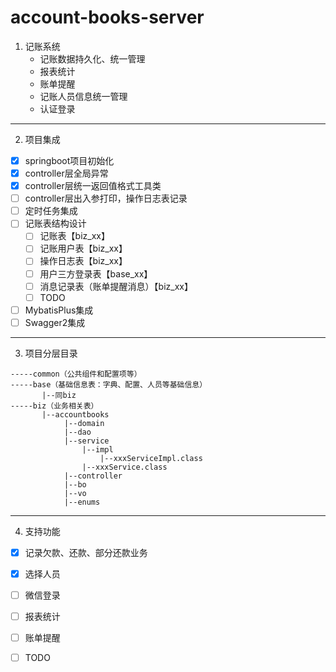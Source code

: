 # account-books-server
1. 记账系统
   - 记账数据持久化、统一管理
   - 报表统计
   - 账单提醒
   - 记账人员信息统一管理
   - 认证登录
---
2. 项目集成
- [X] springboot项目初始化
- [X] controller层全局异常
- [X] controller层统一返回值格式工具类
- [ ] controller层出入参打印，操作日志表记录
- [ ] 定时任务集成
- [ ] 记账表结构设计
  - [ ] 记账表【biz_xx】
  - [ ] 记账用户表【biz_xx】
  - [ ] 操作日志表【biz_xx】
  - [ ] 用户三方登录表【base_xx】
  - [ ] 消息记录表（账单提醒消息）【biz_xx】
  - [ ] TODO
- [ ] MybatisPlus集成
- [ ] Swagger2集成
---
3. 项目分层目录
```
-----common（公共组件和配置项等）
-----base（基础信息表：字典、配置、人员等基础信息）
       |--同biz
-----biz（业务相关表）
       |--accountbooks
            |--domain
            |--dao
            |--service
                |--impl
                    |--xxxServiceImpl.class
                |--xxxService.class
            |--controller
            |--bo
            |--vo
            |--enums
```
---
4. 支持功能
- [X] 记录欠款、还款、部分还款业务 
- [X] 选择人员
- [ ] 微信登录
- [ ] 报表统计
- [ ] 账单提醒
- [ ] TODO

